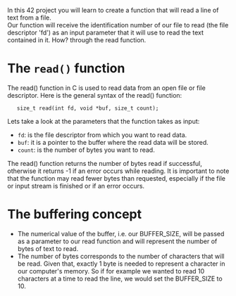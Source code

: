 In this 42 project you will learn to create a function that will read a line of text from a file.<br>
Our function will receive the identification number of our file to read (the file descriptor 'fd') as an input parameter that it will use to read the text contained in it. How? through the read function.
<h1 align="left">The <code>read()</code> function</h1>

The read() function in C is used to read data from an open file or file descriptor. 
Here is the general syntax of the read() function:

<code>&nbsp;&nbsp;&nbsp;size_t read(int fd, void *buf, size_t count);</code>

Lets take a look at the parameters that the function takes as input:

- <code>fd</code>: is the file descriptor from which you want to read data. 
- <code>buf</code>: it is a pointer to the buffer where the read data will be stored.
- <code>count</code>: is the number of bytes you want to read.

The read() function returns the number of bytes read if successful, otherwise it returns -1 if an error occurs while reading. It is important to note that the function may read fewer bytes than requested, especially if the file or input stream is finished or if an error occurs.

<h1 align="left">The buffering concept</h1>

- The numerical value of the buffer, i.e. our BUFFER_SIZE, will be passed as a parameter to our read function and will represent the number of bytes of text to read.
- The number of bytes corresponds to the number of characters that will be read. Given that, exactly 1 byte is needed to represent a character in our computer's memory. So if for example we wanted to read 10 characters at a time to read the line, we would set the BUFFER_SIZE to 10.
 


